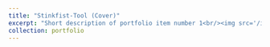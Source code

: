 ```yaml
---
title: "Stinkfist-Tool (Cover)"
excerpt: "Short description of portfolio item number 1<br/><img src='/images/500x300.png'>"
collection: portfolio
---
```



